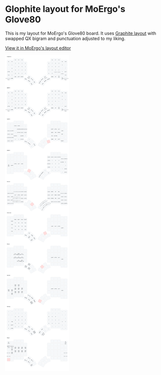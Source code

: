 # Glophite layout for MoErgo's Glove80

This is my layout for MoErgo's Glove80 board.
It uses [Graphite layout](https://github.com/rdavison/graphite-layout) with swapped QX bigram and punctuation adjusted to my liking.

[View it in MoErgo's layout editor](https://my.glove80.com/#/layout/user/77b9309b-41c8-49c1-b642-17b1ea2d8a74)

![Layout SVG](glophite.svg)
